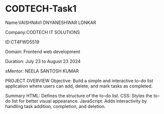 
# CODTECH-Task1

Name:VAISHNAVI DNYANESHWAR LONKAR

Company:CODTECH IT SOLUTIONS

ID:CT4FWD5519

Domain: Frontend web development

Duration: July 23 to August 23 2024

sMentor: NEELA SANTOSH KUMAR

PROJECT OVERVIEW
Objective: Build a simple and interactive to-do list application where users can add, delete, and mark tasks as completed.

Summary
HTML: Defines the structure of the to-do list.
CSS: Styles the to-do list for better visual appearance.
JavaScript: Adds interactivity by handling task addition, completion, and deletion.
